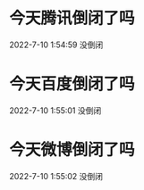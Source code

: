 # 今天腾讯倒闭了吗

2022-7-10 1:54:59 没倒闭

# 今天百度倒闭了吗

2022-7-10 1:55:01 没倒闭

# 今天微博倒闭了吗

2022-7-10 1:55:02 没倒闭

